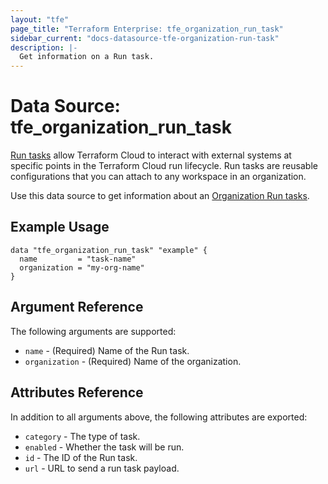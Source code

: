 ```yaml
---
layout: "tfe"
page_title: "Terraform Enterprise: tfe_organization_run_task"
sidebar_current: "docs-datasource-tfe-organization-run-task"
description: |-
  Get information on a Run task.
---
```


# Data Source: tfe_organization_run_task

[Run tasks](https://www.terraform.io/cloud-docs/workspaces/settings/run-tasks) allow Terraform Cloud to interact with external systems at specific points in the Terraform Cloud run lifecycle. Run tasks are reusable configurations that you can attach to any workspace in an organization.

Use this data source to get information about an [Organization Run tasks](https://www.terraform.io/cloud-docs/workspaces/settings/run-tasks#creating-a-run-task).

## Example Usage

```hcl
data "tfe_organization_run_task" "example" {
  name         = "task-name"
  organization = "my-org-name"
}
```

## Argument Reference

The following arguments are supported:

* `name` - (Required) Name of the Run task.
* `organization` - (Required) Name of the organization.

## Attributes Reference

In addition to all arguments above, the following attributes are exported:

* `category` - The type of task.
* `enabled` - Whether the task will be run.
* `id` - The ID of the Run task.
* `url` - URL to send a run task payload.
